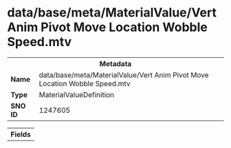 <h1>data/base/meta/MaterialValue/Vert Anim Pivot Move Location Wobble Speed.mtv</h1><table><tr><th colspan="100%">Metadata</th></tr><tr><td><b>Name</b></td><td>data/base/meta/MaterialValue/Vert Anim Pivot Move Location Wobble Speed.mtv</td></tr><tr><td><b>Type</b></td><td>MaterialValueDefinition</td></tr><tr><td><b>SNO ID</b></td><td>1247605</td></tr></table>

<table><tr><th colspan="100%">Fields</th></tr></table>

